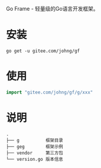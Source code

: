 Go Frame - 轻量级的Go语言开发框架。

# 安装
```
go get -u gitee.com/johng/gf
````

# 使用
```go
import "gitee.com/johng/gf/g/xxx"
```

# 说明
    .
    ├── g          框架目录
    ├── geg        框架示例
    ├── vendor     第三方包
    └── version.go 版本信息